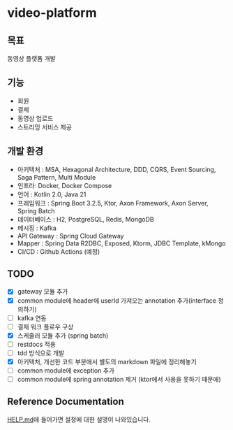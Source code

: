  # video-platform

## 목표
동영상 플랫폼 개발

## 기능
 - 회원
 - 결제
 - 동영상 업로드
 - 스트리밍 서비스 제공

## 개발 환경
 - 아키텍처 : MSA, Hexagonal Architecture, DDD, CQRS, Event Sourcing, Saga Pattern, Multi Module
 - 인프라: Docker, Docker Compose
 - 언어 : Kotlin 2.0, Java 21
 - 프레임워크 : Spring Boot 3.2.5, Ktor, Axon Framework, Axon Server, Spring Batch
 - 데이터베이스 : H2, PostgreSQL, Redis, MongoDB
 - 메시징 : Kafka
 - API Gateway : Spring Cloud Gateway
 - Mapper : Spring Data R2DBC, Exposed, Ktorm, JDBC Template, kMongo
 - CI/CD : Github Actions (예정)

## TODO
- [x] gateway 모듈 추가
- [x] common module에 header에 userId 가져오는 annotation 추가(interface 정의하기)
- [ ] kafka 연동
- [ ] 결제 워크 플로우 구상
- [x] 스케줄러 모듈 추가 (spring batch)
- [ ] restdocs 적용
- [ ] tdd 방식으로 개발
- [x] 아키텍처, 개선한 코드 부분에서 별도의 markdown 파일에 정리해놓기
- [ ] common module에 exception 추가
- [ ] common module에 spring annotation 제거 (ktor에서 사용을 못하기 때문에)

## Reference Documentation
[HELP.md](HELP.md)에 들어가면 설정에 대한 설명이 나와있습니다.